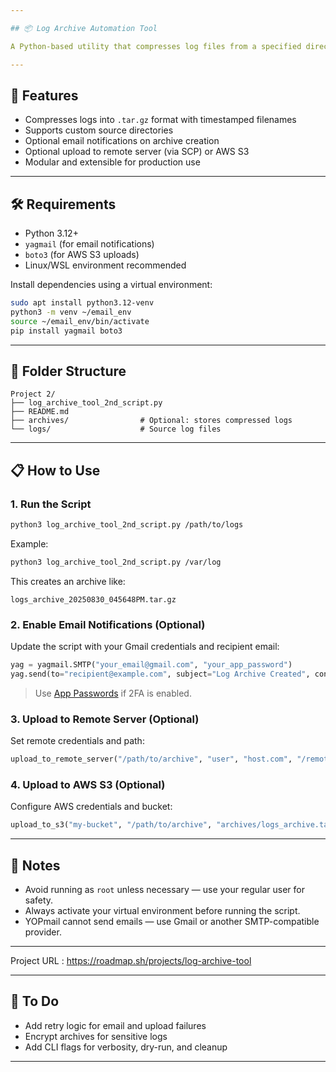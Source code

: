 ```yaml
---

## 📦 Log Archive Automation Tool 

A Python-based utility that compresses log files from a specified directory, timestamps the archive, and optionally sends email notifications or uploads the archive to a remote server or cloud storage.

---
```


## 🚀 Features

- Compresses logs into `.tar.gz` format with timestamped filenames  
- Supports custom source directories  
- Optional email notifications on archive creation  
- Optional upload to remote server (via SCP) or AWS S3  
- Modular and extensible for production use

---

## 🛠️ Requirements

- Python 3.12+
- `yagmail` (for email notifications)
- `boto3` (for AWS S3 uploads)
- Linux/WSL environment recommended

Install dependencies using a virtual environment:

```bash
sudo apt install python3.12-venv
python3 -m venv ~/email_env
source ~/email_env/bin/activate
pip install yagmail boto3
```

---

## 📂 Folder Structure

```
Project 2/
├── log_archive_tool_2nd_script.py
├── README.md
├── archives/                # Optional: stores compressed logs
└── logs/                    # Source log files
```

---

## 📋 How to Use

### 1. **Run the Script**

```bash
python3 log_archive_tool_2nd_script.py /path/to/logs
```

Example:

```bash
python3 log_archive_tool_2nd_script.py /var/log
```

This creates an archive like:

```
logs_archive_20250830_045648PM.tar.gz
```

### 2. **Enable Email Notifications (Optional)**

Update the script with your Gmail credentials and recipient email:

```python
yag = yagmail.SMTP("your_email@gmail.com", "your_app_password")
yag.send(to="recipient@example.com", subject="Log Archive Created", contents="Your archive is ready.")
```

> Use [App Passwords](https://myaccount.google.com/apppasswords) if 2FA is enabled.

### 3. **Upload to Remote Server (Optional)**

Set remote credentials and path:

```python
upload_to_remote_server("/path/to/archive", "user", "host.com", "/remote/path/")
```

### 4. **Upload to AWS S3 (Optional)**

Configure AWS credentials and bucket:

```python
upload_to_s3("my-bucket", "/path/to/archive", "archives/logs_archive.tar.gz")
```

---

## 🧠 Notes

- Avoid running as `root` unless necessary — use your regular user for safety.
- Always activate your virtual environment before running the script.
- YOPmail cannot send emails — use Gmail or another SMTP-compatible provider.

---

Project URL : https://roadmap.sh/projects/log-archive-tool

---

## 📌 To Do

- Add retry logic for email and upload failures  
- Encrypt archives for sensitive logs  
- Add CLI flags for verbosity, dry-run, and cleanup

---

